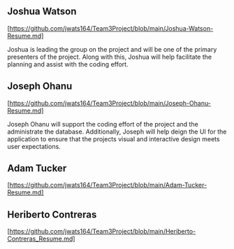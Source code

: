 ## Joshua Watson 
[https://github.com/jwats164/Team3Project/blob/main/Joshua-Watson-Resume.md]


Joshua is leading the group on the project and will be one of the primary presenters of the project. Along with this, Joshua will help facilitate the planning and assist with the coding effort.

## Joseph Ohanu
[https://github.com/jwats164/Team3Project/blob/main/Joseph-Ohanu-Resume.md]

Joseph Ohanu will support the coding effort of the project and the administrate the database. Additionally, Joseph will help deign the UI for the application to ensure that the projects visual and interactive design meets user expectations. 

## Adam Tucker
[https://github.com/jwats164/Team3Project/blob/main/Adam-Tucker-Resume.md]

## Heriberto Contreras 
[https://github.com/jwats164/Team3Project/blob/main/Heriberto-Contreras_Resume.md]
